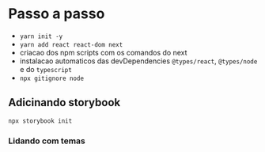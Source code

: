 # Passo a passo

- `yarn init -y`
- `yarn add react react-dom next`
- criacao dos npm scripts com os comandos do next
- instalacao automaticos das devDependencies `@types/react`, `@types/node` e do `typescript`
- `npx gitignore node`

## Adicinando storybook

`npx storybook init`

### Lidando com temas

